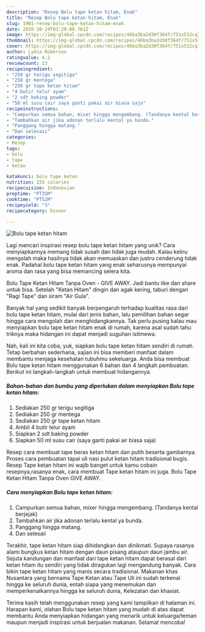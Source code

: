 ```yaml
---
description: "Resep Bolu tape ketan hitam, Enak"
title: "Resep Bolu tape ketan hitam, Enak"
slug: 1901-resep-bolu-tape-ketan-hitam-enak
date: 2020-10-24T03:29:00.761Z
image: https://img-global.cpcdn.com/recipes/46ba3ba2d30f364f/751x532cq70/bolu-tape-ketan-hitam-foto-resep-utama.jpg
thumbnail: https://img-global.cpcdn.com/recipes/46ba3ba2d30f364f/751x532cq70/bolu-tape-ketan-hitam-foto-resep-utama.jpg
cover: https://img-global.cpcdn.com/recipes/46ba3ba2d30f364f/751x532cq70/bolu-tape-ketan-hitam-foto-resep-utama.jpg
author: Lydia Roberson
ratingvalue: 4.2
reviewcount: 13
recipeingredient:
- "250 gr terigu segitiga"
- "250 gr mentega"
- "250 gr tape ketan hitam"
- "4 butir telur ayam"
- "2 sdt baking powder"
- "50 ml susu cair saya ganti pakai air biasa saja"
recipeinstructions:
- "Campurkan semua bahan, mixer hingga mengembang. (Tandanya kental berjejak)"
- "Tambahkan air jika adonan terlalu kental ya bunda."
- "Panggang hingga matang."
- "Dan selesaii"
categories:
- Resep
tags:
- bolu
- tape
- ketan

katakunci: bolu tape ketan 
nutrition: 155 calories
recipecuisine: Indonesian
preptime: "PT35M"
cooktime: "PT52M"
recipeyield: "3"
recipecategory: Dinner

---
```



![Bolu tape ketan hitam](https://img-global.cpcdn.com/recipes/46ba3ba2d30f364f/751x532cq70/bolu-tape-ketan-hitam-foto-resep-utama.jpg)

Lagi mencari inspirasi resep bolu tape ketan hitam yang unik? Cara menyiapkannya memang tidak susah dan tidak juga mudah. Kalau keliru mengolah maka hasilnya tidak akan memuaskan dan justru cenderung tidak enak. Padahal bolu tape ketan hitam yang enak seharusnya mempunyai aroma dan rasa yang bisa memancing selera kita.

Bolu Tape Ketan Hitam Tanpa Oven - GIVE AWAY. Jadi bantu like dan share untuk bisa. Setelah &#34;Ketan Hitam&#34; dingin dan agak kering, taburi dengan &#34;Ragi Tape&#34; dan siram &#34;Air Gula&#34;.

Banyak hal yang sedikit banyak berpengaruh terhadap kualitas rasa dari bolu tape ketan hitam, mulai dari jenis bahan, lalu pemilihan bahan segar hingga cara mengolah dan menghidangkannya. Tak perlu pusing kalau mau menyiapkan bolu tape ketan hitam enak di rumah, karena asal sudah tahu triknya maka hidangan ini dapat menjadi suguhan istimewa.


Nah, kali ini kita coba, yuk, siapkan bolu tape ketan hitam sendiri di rumah. Tetap berbahan sederhana, sajian ini bisa memberi manfaat dalam membantu menjaga kesehatan tubuhmu sekeluarga. Anda bisa membuat Bolu tape ketan hitam menggunakan 6 bahan dan 4 langkah pembuatan. Berikut ini langkah-langkah untuk membuat hidangannya.

<!--inarticleads1-->

##### Bahan-bahan dan bumbu yang diperlukan dalam menyiapkan Bolu tape ketan hitam:

1. Sediakan 250 gr terigu segitiga
1. Sediakan 250 gr mentega
1. Sediakan 250 gr tape ketan hitam
1. Ambil 4 butir telur ayam
1. Siapkan 2 sdt baking powder
1. Siapkan 50 ml susu cair (saya ganti pakai air biasa saja)


Resep cara membuat tape beras ketan hitam dan putih beserta gambarnya. Proses cara pembuatan tapai uli nasi pulut ketan hitam tradisional bugis. Resep Tape ketan hitam ini wajib banget untuk kamu cobain resepnya,rasanya enak, cara membuat Tape ketan hitam ini juga. Bolu Tape Ketan Hitam Tanpa Oven GIVE AWAY. 

<!--inarticleads2-->

##### Cara menyiapkan Bolu tape ketan hitam:

1. Campurkan semua bahan, mixer hingga mengembang. (Tandanya kental berjejak)
1. Tambahkan air jika adonan terlalu kental ya bunda.
1. Panggang hingga matang.
1. Dan selesaii


Terakhir, tape ketan hitam siap dihidangkan dan dinikmati. Supaya rasanya alami bungkus ketan hitam dengan daun pisang ataupun daun jambu air. Sejuta kandungan dan manfaat dari tape ketan hitam dapat berasal dari ketan hitam itu sendiri yang tidak diragukan lagi mengandung banyak. Cara bikin tape ketan hitam yang manis secara tradisional. Makanan khas Nusantara yang bernama Tape Ketan atau Tape Uli ini sudah terkenal hingga ke seluruh dunia, entah siapa yang menemukan dan memperkenalkannya hingga ke seluruh dunia, Kelezatan dan khasiat. 

Terima kasih telah menggunakan resep yang kami tampilkan di halaman ini. Harapan kami, olahan Bolu tape ketan hitam yang mudah di atas dapat membantu Anda menyiapkan hidangan yang menarik untuk keluarga/teman maupun menjadi inspirasi untuk berjualan makanan. Selamat mencoba!

